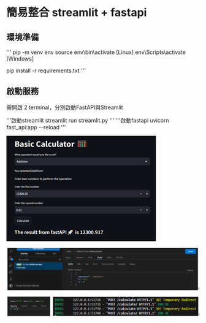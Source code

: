 # 簡易整合 streamlit + fastapi

## 環境準備
'''
pip -m venv env
source env\bin\activate [Linux]
env\Scripts\activate [Windows]

pip install -r requirements.txt
'''

## 啟動服務
需開啟 2 terminal，分別啟動FastAPI與Streamlit

'''啟動streamlit
streamlit run streamlit.py
'''
'''啟動fastapi
uvicorn fast_api:app --reload
'''

![預覽結果](./images/2.png)

![API測試結果](./images/1.png)